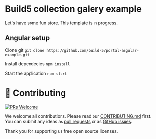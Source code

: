 # Build5 collection galery example
Let's have some fun store. This template is in progress.

## Angular setup

Clone git
`git clone https://github.com/build-5/portal-angular-example.git`

Install dependecies
`npm install`

Start the application
`npm start`

# 🤝 Contributing

[![PRs Welcome](https://img.shields.io/badge/PRs-welcome-brightgreen.svg?style=flat-square)](https://github.com/build-5/core/pulls)

We welcome all contributions. Please read our [CONTRIBUTING.md](https://github.com/build-5/core/blob/master/CONTRIBUTING.md) first. You can submit any ideas as [pull requests](https://github.com/build-5/core/pulls) or as [GitHub issues](https://github.com/build-5/core/issues).

Thank you for supporting us free open source licenses.
